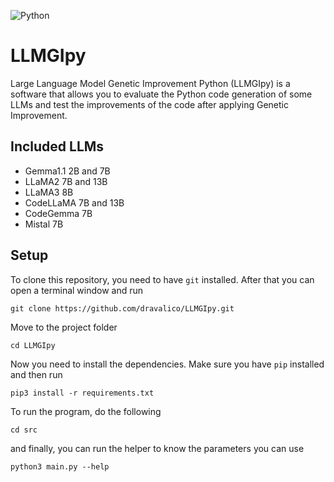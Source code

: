 ![Python](https://img.shields.io/badge/Python-3776AB?style=for-the-badge&logo=python&logoColor=white)

# LLMGIpy

Large Language Model Genetic Improvement Python (LLMGIpy) is a software that allows you to evaluate the Python code generation of some LLMs and test the improvements of the code after applying Genetic Improvement.

## Included LLMs

- Gemma1.1 2B and 7B
- LLaMA2 7B and 13B
- LLaMA3 8B
- CodeLLaMA 7B and 13B
- CodeGemma 7B
- Mistal 7B

## Setup

To clone this repository, you need to have `git` installed. After that you can open a terminal window and run

```
git clone https://github.com/dravalico/LLMGIpy.git
```

Move to the project folder

```
cd LLMGIpy
```

Now you need to install the dependencies. Make sure you have `pip` installed and then run

```
pip3 install -r requirements.txt
```

To run the program, do the following

```
cd src
```

and finally, you can run the helper to know the parameters you can use

```
python3 main.py --help
```
